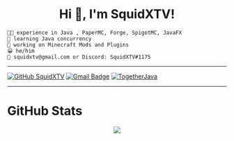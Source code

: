 <!---
SquidXTV/SquidXTV is a ✨ special ✨ repository because its `README.md` (this file) appears on your GitHub profile.
You can click the Preview link to take a look at your changes.
--->

<h1 align="center">Hi 👋, I'm SquidXTV!</h1>

``` 
👨‍💻 experience in Java , PaperMC, Forge, SpigotMC, JavaFX
📖 learning Java concurrency
📝 working on Minecraft Mods and Plugins
😀 he/him
📮 squidxtv@gmail.com or Discord: SquidXTV#1175
```
---

[![GitHub SquidXTV](https://img.shields.io/github/followers/SquidXTV?label=follow&style=social)](https://github.com/SquidXTV)
[![Gmail Badge](https://img.shields.io/badge/SquidXTV-EA4335?style=flat&logo=gmail&logoColor=dfdfdf&link=mailto:squidxtv@gmail.com)](mailto:squidxtv@gmail.com)
[![TogetherJava](https://img.shields.io/badge/TogetherJava-EA4335?style=flat&logo=discord&logoColor=ffffff&color=768BD5)](https://discord.gg/bb8be8cT)

---
# **GitHub Stats**
<div align="center">
       <img src="https://github-readme-stats.vercel.app/api?username=squidxtv&show_icons=true&theme=algolia">
<!--        <img align="right" src="https://media.giphy.com/media/ftAyb0CG1FNAIZt4SO/giphy.gif" width="35%"> -->
</div>

<!---
---
# **Projects**
<span align="center">
    <img src="">
    <img src="">
</span>
--->
